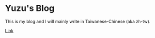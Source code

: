 # Yuzu's Blog
This is my blog and I will mainly write in Taiwanese-Chinese (aka zh-tw).

<a href="https://yujuc.github.io/blog/" target="_blank">Link</a>
